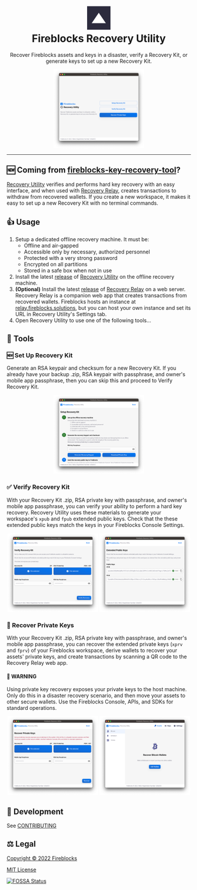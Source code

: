 <h1 align="center">
  <img src="packages/relay/public/icons/192x192.png" width="64px" height="64px" />
  <br />
  Fireblocks Recovery Utility
</h1>

<p align="center">
  Recover Fireblocks assets and keys in a disaster, verify a Recovery Kit, or generate keys to set up a new Recovery Kit.
</p>

<p align="center">
  <img width="49.15%" src="docs/img/splash.png" />
</p>

---

## 🆕 Coming from [fireblocks-key-recovery-tool](https://github.com/fireblocks/fireblocks-key-recovery-tool)?

[Recovery Utility](packages/app) verifies and performs hard key recovery with an easy interface, and when used with [Recovery Relay](packages/relay), creates transactions to withdraw from recovered wallets. If you create a new workspace, it makes it easy to set up a new Recovery Kit with no terminal commands.

## 👍 Usage

1. Setup a dedicated offline recovery machine. It must be:
   - Offline and air-gapped
   - Accessible only by necessary, authorized personnel
   - Protected with a very strong password
   - Encrypted on all partitions
   - Stored in a safe box when not in use
2. Install the latest [release](/release) of [Recovery Utility](packages/app) on the offline recovery machine.
3. **(Optional)** Install the latest [release](/release) of [Recovery Relay](packages/relay) on a web server. Recovery Relay is a companion web app that creates transactions from recovered wallets. Fireblocks hosts an instance at [relay.fireblocks.solutions](https://relay.fireblocks.solutions), but you can host your own instance and set its URL in Recovery Utility's Settings tab.
4. Open Recovery Utility to use one of the following tools...

## 🧰 Tools

### 🆕 Set Up Recovery Kit

Generate an RSA keypair and checksum for a new Recovery Kit. If you already have your backup .zip, RSA keypair with passphrase, and owner's mobile app passphrase, then you can skip this and proceed to Verify Recovery Kit.

<p align="center">
  <img width="49.15%" src="docs/img/setup.png" alt="Set Up Recovery Kit" />
</p>

### ✅ Verify Recovery Kit

With your Recovery Kit .zip, RSA private key with passphrase, and owner's mobile app passphrase, you can verify your ability to perform a hard key recovery. Recovery Utility uses these materials to generate your workspace's `xpub` and `fpub` extended public keys. Check that the these extended public keys match the keys in your Fireblocks Console Settings.

<p align="center">
  <img width="49.15%" src="docs/img/verify.png" alt="Verify Recovery Kit" />
  <img width="49.15%" src="docs/img/public-keys.png" alt="Extended Public Keys" />
</p>

### 🔑 Recover Private Keys

With your Recovery Kit .zip, RSA private key with passphrase, and owner's mobile app passphrase, you can recover the extended private keys (`xprv` and `fprv`) of your Fireblocks workspace, derive wallets to recover your assets' private keys, and create transactions by scanning a QR code to the Recovery Relay web app.

#### 🚨 WARNING

Using private key recovery exposes your private keys to the host machine. Only do this in a disaster recovery scenario, and then move your assets to other secure wallets. Use the Fireblocks Console, APIs, and SDKs for standard operations.

<p align="center">
  <img width="49.15%" src="docs/img/recover.png" alt="Recover Private Keys" />
  <img width="49.15%" src="docs/img/assets.png" alt="Recover Bitcoin Wallets" />
</p>

## 🔨 Development

See [CONTRIBUTING](docs/CONTRIBUTING.md)

## ⚖️ Legal

[Copyright © 2022 Fireblocks](https://www.fireblocks.com)

[MIT License](LICENSE)

[![FOSSA Status](https://app.fossa.com/api/projects/custom%2B9027%2Ffireblocks%2Frecovery-utility.svg?type=large)](https://app.fossa.com/projects/custom%2B9027%2Ffireblocks%2Frecovery-utility?ref=badge_large)
